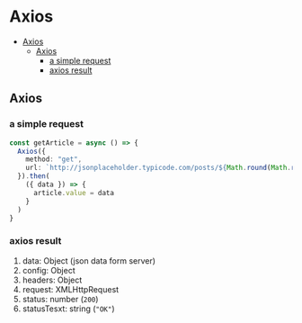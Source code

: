 # Axios
- [Axios](#axios)
  - [Axios](#axios-1)
    - [a simple request](#a-simple-request)
    - [axios result](#axios-result)


## Axios

### a simple request
```typescript
const getArticle = async () => {
  Axios({
    method: "get",
    url: `http://jsonplaceholder.typicode.com/posts/${Math.round(Math.random() * 10)}`,
  }).then(
    ({ data }) => {
      article.value = data
    }
  )
}
```

### axios result
1. data: Object (json data form server)
2. config: Object
3. headers: Object
4. request: XMLHttpRequest
5. status: number (`200`)
6. statusTesxt: string (`"OK"`)